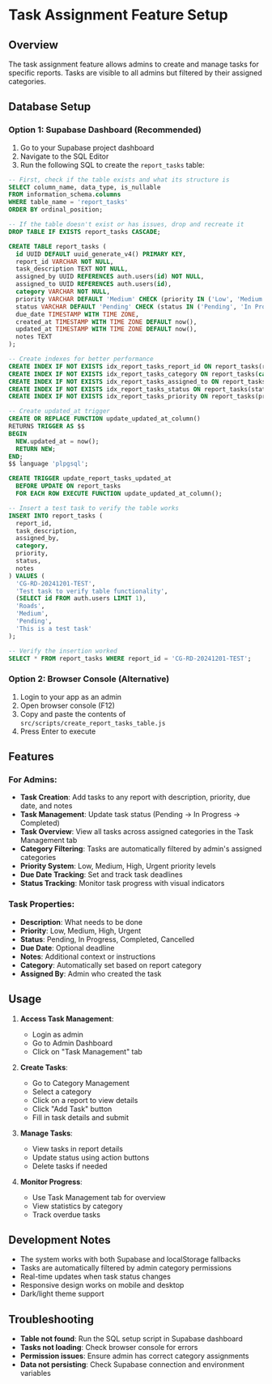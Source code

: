 # Task Assignment Feature Setup

## Overview
The task assignment feature allows admins to create and manage tasks for specific reports. Tasks are visible to all admins but filtered by their assigned categories.

## Database Setup

### Option 1: Supabase Dashboard (Recommended)
1. Go to your Supabase project dashboard
2. Navigate to the SQL Editor
3. Run the following SQL to create the `report_tasks` table:

```sql
-- First, check if the table exists and what its structure is
SELECT column_name, data_type, is_nullable 
FROM information_schema.columns 
WHERE table_name = 'report_tasks' 
ORDER BY ordinal_position;

-- If the table doesn't exist or has issues, drop and recreate it
DROP TABLE IF EXISTS report_tasks CASCADE;

CREATE TABLE report_tasks (
  id UUID DEFAULT uuid_generate_v4() PRIMARY KEY,
  report_id VARCHAR NOT NULL,
  task_description TEXT NOT NULL,
  assigned_by UUID REFERENCES auth.users(id) NOT NULL,
  assigned_to UUID REFERENCES auth.users(id),
  category VARCHAR NOT NULL,
  priority VARCHAR DEFAULT 'Medium' CHECK (priority IN ('Low', 'Medium', 'High', 'Urgent')),
  status VARCHAR DEFAULT 'Pending' CHECK (status IN ('Pending', 'In Progress', 'Completed', 'Cancelled')),
  due_date TIMESTAMP WITH TIME ZONE,
  created_at TIMESTAMP WITH TIME ZONE DEFAULT now(),
  updated_at TIMESTAMP WITH TIME ZONE DEFAULT now(),
  notes TEXT
);

-- Create indexes for better performance
CREATE INDEX IF NOT EXISTS idx_report_tasks_report_id ON report_tasks(report_id);
CREATE INDEX IF NOT EXISTS idx_report_tasks_category ON report_tasks(category);
CREATE INDEX IF NOT EXISTS idx_report_tasks_assigned_to ON report_tasks(assigned_to);
CREATE INDEX IF NOT EXISTS idx_report_tasks_status ON report_tasks(status);
CREATE INDEX IF NOT EXISTS idx_report_tasks_priority ON report_tasks(priority);

-- Create updated_at trigger
CREATE OR REPLACE FUNCTION update_updated_at_column()
RETURNS TRIGGER AS $$
BEGIN
  NEW.updated_at = now();
  RETURN NEW;
END;
$$ language 'plpgsql';

CREATE TRIGGER update_report_tasks_updated_at
  BEFORE UPDATE ON report_tasks
  FOR EACH ROW EXECUTE FUNCTION update_updated_at_column();

-- Insert a test task to verify the table works
INSERT INTO report_tasks (
  report_id, 
  task_description, 
  assigned_by, 
  category, 
  priority, 
  status, 
  notes
) VALUES (
  'CG-RD-20241201-TEST', 
  'Test task to verify table functionality', 
  (SELECT id FROM auth.users LIMIT 1),
  'Roads', 
  'Medium', 
  'Pending', 
  'This is a test task'
);

-- Verify the insertion worked
SELECT * FROM report_tasks WHERE report_id = 'CG-RD-20241201-TEST';
```

### Option 2: Browser Console (Alternative)
1. Login to your app as an admin
2. Open browser console (F12)
3. Copy and paste the contents of `src/scripts/create_report_tasks_table.js`
4. Press Enter to execute

## Features

### For Admins:
- **Task Creation**: Add tasks to any report with description, priority, due date, and notes
- **Task Management**: Update task status (Pending → In Progress → Completed)
- **Task Overview**: View all tasks across assigned categories in the Task Management tab
- **Category Filtering**: Tasks are automatically filtered by admin's assigned categories
- **Priority System**: Low, Medium, High, Urgent priority levels
- **Due Date Tracking**: Set and track task deadlines
- **Status Tracking**: Monitor task progress with visual indicators

### Task Properties:
- **Description**: What needs to be done
- **Priority**: Low, Medium, High, Urgent
- **Status**: Pending, In Progress, Completed, Cancelled
- **Due Date**: Optional deadline
- **Notes**: Additional context or instructions
- **Category**: Automatically set based on report category
- **Assigned By**: Admin who created the task

## Usage

1. **Access Task Management**:
   - Login as admin
   - Go to Admin Dashboard
   - Click on "Task Management" tab

2. **Create Tasks**:
   - Go to Category Management
   - Select a category
   - Click on a report to view details
   - Click "Add Task" button
   - Fill in task details and submit

3. **Manage Tasks**:
   - View tasks in report details
   - Update status using action buttons
   - Delete tasks if needed

4. **Monitor Progress**:
   - Use Task Management tab for overview
   - View statistics by category
   - Track overdue tasks

## Development Notes

- The system works with both Supabase and localStorage fallbacks
- Tasks are automatically filtered by admin category permissions
- Real-time updates when task status changes
- Responsive design works on mobile and desktop
- Dark/light theme support

## Troubleshooting

- **Table not found**: Run the SQL setup script in Supabase dashboard
- **Tasks not loading**: Check browser console for errors
- **Permission issues**: Ensure admin has correct category assignments
- **Data not persisting**: Check Supabase connection and environment variables
